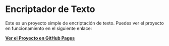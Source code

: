 # Encriptador de Texto

Este es un proyecto simple de encriptación de texto. Puedes ver el proyecto en funcionamiento en el siguiente enlace:

[**Ver el Proyecto en GitHub Pages**](https://tu-usuario.github.io/tu-repositorio/)
